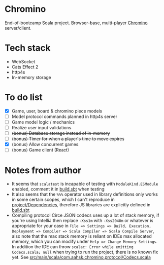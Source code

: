 # Chromino
End-of-bootcamp Scala project. Browser-base, multi-player [Chromino](https://en.wikipedia.org/wiki/Chromino)
server/client.

# Tech stack
- WebSocket
- Cats Effect 2
- http4s
- In-memory storage

# To do list
- [x] Game, user, board & chromino piece models 
- [ ] Model protocol commands planned in http4s server  
- [ ] Game model logic / mechanics
- [ ] Realize user input validations
- [ ] ~~(bonus) Database storage instead of in-memory~~
- [ ] ~~(bonus) Timer for when a player's time to move expires~~
- [X] (bonus) Allow concurrent games
- [ ] (bonus) Game client (React)

# Notes from author
- It seems that `scalatest` is incapable of testing with `ModuleKind.ESModule` enabled, comment it
    in [build.sbt](./build.sbt) when testing  
- It also seems that the `%%%` operator used in library definitions only works in some certain scopes, which I can't
    reproduce in [project/Dependencies](./project/Dependencies), therefore JS libraries are explicitly defined
    in [build.sbt](./build.sbt)
- Compiling protocol Circe JSON codecs uses up a lot of stack memory, if you're using IntelliJ then replace
    `-Xss1m` with `-Xss2048m` or whatever is appropriate for your case
    in `File => Settings => Build, Execution, Deployment => Compiler => Scala Compiler => Scala Compile Server`,
    also note that the max stack memory is reliant on IDEs max allocated memory, which you can modify under
    `Help => Change Memory Settings`. In addition the IDE can throw `scalac: Error while emitting Codecs.scala; null`
    when trying to run the project, there is no known fix yet. See
    [src/main/scala/com.aahsk.chromino.protocol/Codecs.scala](./src/main/scala/com.aahsk.chromino.protocol/Codecs.scala)

